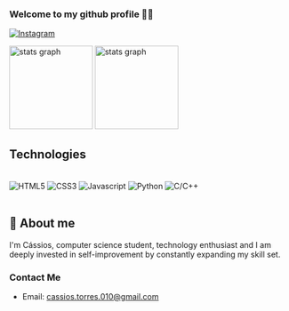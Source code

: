 ### Welcome to my github profile 🧑‍💻

[![Instagram](https://img.shields.io/badge/Instagram-E4405F?style=for-the-badge&logo=instagram&logoColor=white)](https://instagram.com/jose_cassios)

<div align="left">
  <img src="https://github-readme-stats.vercel.app/api?username=jose-cassios&cons=true&theme=merko&hide_border=true" height="150" alt="stats graph"/>
  <img src="https://github-readme-streak-stats.herokuapp.com/?user=jose-cassios&theme=merko&hide_border=true" height="150" alt="stats graph"/><br>
</div>
</p>


## Technologies

<div style="display: inline_block"><br/>
    <img align="center" alt="HTML5" src="https://img.shields.io/badge/HTML5-E34F26?style=for-the-badge&logo=html5&logoColor=white">
    <img align="center" alt="CSS3" src="https://img.shields.io/badge/CSS-239120?&style=for-the-badge&logo=css3&logoColor=white">
    <img align="center" alt="Javascript" src="https://img.shields.io/badge/JavaScript-F7DF1E?style=for-the-badge&logo=javascript&logoColor=black">
    <img align="center" alt="Python" src="https://img.shields.io/badge/Python-3776AB?style=for-the-badge&logo=python&logoColor=white">
    <img align="center" alt="C/C++" src="https://img.shields.io/badge/C%2B%2B-00599C?style=for-the-badge&logo=c%2B%2B&logoColor=white">

</div>
<br/>

## 🚀 About me
I'm Cássios, computer science student, technology enthusiast and I am deeply invested in self-improvement by constantly expanding my skill set.

### Contact Me
- Email: cassios.torres.010@gmail.com
